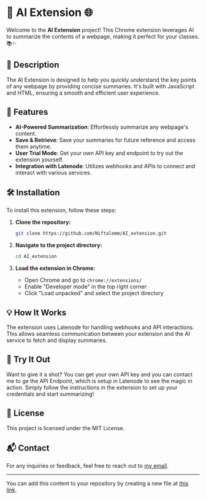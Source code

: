 
# 🚀 AI Extension 🌐

Welcome to the **AI Extension** project! This Chrome extension leverages AI to summarize the contents of a webpage, making it perfect for your classes. 📚✨

## 📖 Description

The AI Extension is designed to help you quickly understand the key points of any webpage by providing concise summaries. It's built with JavaScript and HTML, ensuring a smooth and efficient user experience.

## 🤖 Features

- **AI-Powered Summarization**: Effortlessly summarize any webpage's content.
- **Save & Retrieve**: Save your summaries for future reference and access them anytime.
- **User Trial Mode**: Get your own API key and endpoint to try out the extension yourself.
- **Integration with Latenode**: Utilizes webhooks and APIs to connect and interact with various services.

## 🛠️ Installation

To install this extension, follow these steps:

1. **Clone the repository:**
    ```bash
    git clone https://github.com/Niftalemm/AI_extension.git
    ```

2. **Navigate to the project directory:**
    ```bash
    cd AI_extension
    ```

3. **Load the extension in Chrome:**
    - Open Chrome and go to `chrome://extensions/`
    - Enable "Developer mode" in the top right corner
    - Click "Load unpacked" and select the project directory

## 💡 How It Works

The extension uses Latenode for handling webhooks and API interactions. This allows seamless communication between your extension and the AI service to fetch and display summaries.

## 🌟 Try It Out

Want to give it a shot? You can get your own API key and you can contact me to ge the API Endpoint, which is setup in Latenode to see the magic in action. Simply follow the instructions in the extension to set up your credentials and start summarizing!

## 📜 License

This project is licensed under the MIT License.

## 📬 Contact

For any inquiries or feedback, feel free to reach out to [my email](www.mekashaniftalem@gmail.com).

---

You can add this content to your repository by creating a new file at [this link](https://github.com/Niftalemm/AI_extension/new/main?filename=README.md).
